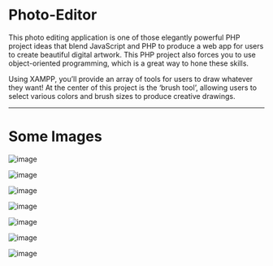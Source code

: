 # Photo-Editor
This photo editing application is one of those elegantly powerful PHP project ideas that blend JavaScript and PHP to produce a web app for users to create beautiful digital artwork. This PHP project also forces you to use object-oriented programming, which is a great way to hone these skills.

Using XAMPP, you’ll provide an array of tools for users to draw whatever they want! At the center of this project is the ‘brush tool’, allowing users to select various colors and brush sizes to produce creative drawings.

------------------------------------------------------------------------------------------------------------------------------------------------------------------------------------------------
# Some Images

![image](https://user-images.githubusercontent.com/98798977/227441629-9c8c93bd-e994-42d3-a50b-0785dd85cff2.png)

![image](https://user-images.githubusercontent.com/98798977/227441689-c2224fa0-d499-4c8b-8d6e-869552881b8e.png)

![image](https://user-images.githubusercontent.com/98798977/227441764-d9b53a5a-0a5c-45f5-8ced-782476c20d04.png)

![image](https://user-images.githubusercontent.com/98798977/227441793-a808a1c2-80af-4001-83a9-3c56fd16add3.png)

![image](https://user-images.githubusercontent.com/98798977/227441834-4dddbfc7-1af4-4e90-a02c-c84e4337153f.png)

![image](https://user-images.githubusercontent.com/98798977/227441867-32c983c5-d8e6-4266-8f01-1bdd985d14b7.png)

![image](https://user-images.githubusercontent.com/98798977/227441906-bc115cac-e613-472a-b966-ca877889f6bd.png)
